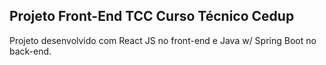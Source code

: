 ## Projeto Front-End TCC Curso Técnico Cedup

Projeto desenvolvido com React JS no front-end e Java w/ Spring Boot no back-end.

